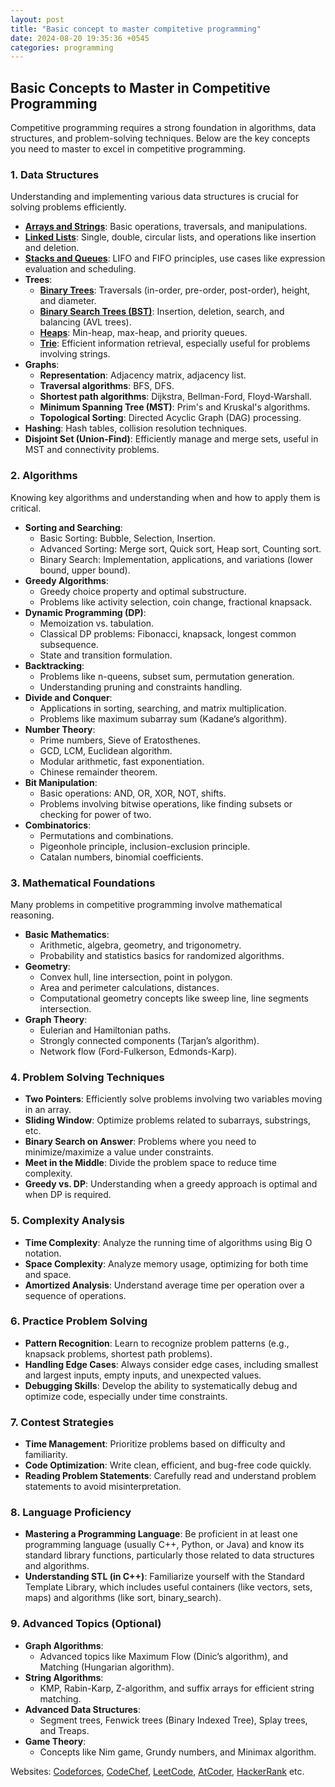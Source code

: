 ```yaml
---
layout: post
title: "Basic concept to master compitetive programming"
date: 2024-08-20 19:35:36 +0545
categories: programming
---
```


## Basic Concepts to Master in Competitive Programming

Competitive programming requires a strong foundation in algorithms, data structures, and problem-solving techniques. Below are the key concepts you need to master to excel in competitive programming.

### 1. Data Structures

Understanding and implementing various data structures is crucial for solving problems efficiently.

- [**Arrays and Strings**](/programming/2024-08-20-array-and-strings.md): Basic operations, traversals, and manipulations.
- [**Linked Lists**](/programming/2024-08-20-linked-list.md): Single, double, circular lists, and operations like insertion and deletion.
- [**Stacks and Queues**](/programming/2024-08-20-stack-queue.md): LIFO and FIFO principles, use cases like expression evaluation and scheduling.
- **Trees**:
  - [**Binary Trees**](/programming/2024-08-20-binary-tree.md): Traversals (in-order, pre-order, post-order), height, and diameter.
  - [**Binary Search Trees (BST)**](/programming/2024-08-20-binary-search-tree.md): Insertion, deletion, search, and balancing (AVL trees).
  - [**Heaps**](/programming/2024-08-20-heap.md): Min-heap, max-heap, and priority queues.
  - [**Trie**](/programming/2024-08-20-trie.md): Efficient information retrieval, especially useful for problems involving strings.
- **Graphs**:
  - **Representation**: Adjacency matrix, adjacency list.
  - **Traversal algorithms**: BFS, DFS.
  - **Shortest path algorithms**: Dijkstra, Bellman-Ford, Floyd-Warshall.
  - **Minimum Spanning Tree (MST)**: Prim's and Kruskal's algorithms.
  - **Topological Sorting**: Directed Acyclic Graph (DAG) processing.
- **Hashing**: Hash tables, collision resolution techniques.
- **Disjoint Set (Union-Find)**: Efficiently manage and merge sets, useful in MST and connectivity problems.

### 2. Algorithms

Knowing key algorithms and understanding when and how to apply them is critical.

- **Sorting and Searching**:
  - Basic Sorting: Bubble, Selection, Insertion.
  - Advanced Sorting: Merge sort, Quick sort, Heap sort, Counting sort.
  - Binary Search: Implementation, applications, and variations (lower bound, upper bound).
- **Greedy Algorithms**:
  - Greedy choice property and optimal substructure.
  - Problems like activity selection, coin change, fractional knapsack.
- **Dynamic Programming (DP)**:
  - Memoization vs. tabulation.
  - Classical DP problems: Fibonacci, knapsack, longest common subsequence.
  - State and transition formulation.
- **Backtracking**:
  - Problems like n-queens, subset sum, permutation generation.
  - Understanding pruning and constraints handling.
- **Divide and Conquer**:
  - Applications in sorting, searching, and matrix multiplication.
  - Problems like maximum subarray sum (Kadane’s algorithm).
- **Number Theory**:
  - Prime numbers, Sieve of Eratosthenes.
  - GCD, LCM, Euclidean algorithm.
  - Modular arithmetic, fast exponentiation.
  - Chinese remainder theorem.
- **Bit Manipulation**:
  - Basic operations: AND, OR, XOR, NOT, shifts.
  - Problems involving bitwise operations, like finding subsets or checking for power of two.
- **Combinatorics**:
  - Permutations and combinations.
  - Pigeonhole principle, inclusion-exclusion principle.
  - Catalan numbers, binomial coefficients.

### 3. Mathematical Foundations

Many problems in competitive programming involve mathematical reasoning.

- **Basic Mathematics**:
  - Arithmetic, algebra, geometry, and trigonometry.
  - Probability and statistics basics for randomized algorithms.
- **Geometry**:
  - Convex hull, line intersection, point in polygon.
  - Area and perimeter calculations, distances.
  - Computational geometry concepts like sweep line, line segments intersection.
- **Graph Theory**:
  - Eulerian and Hamiltonian paths.
  - Strongly connected components (Tarjan’s algorithm).
  - Network flow (Ford-Fulkerson, Edmonds-Karp).

### 4. Problem Solving Techniques

- **Two Pointers**: Efficiently solve problems involving two variables moving in an array.
- **Sliding Window**: Optimize problems related to subarrays, substrings, etc.
- **Binary Search on Answer**: Problems where you need to minimize/maximize a value under constraints.
- **Meet in the Middle**: Divide the problem space to reduce time complexity.
- **Greedy vs. DP**: Understanding when a greedy approach is optimal and when DP is required.

### 5. Complexity Analysis

- **Time Complexity**: Analyze the running time of algorithms using Big O notation.
- **Space Complexity**: Analyze memory usage, optimizing for both time and space.
- **Amortized Analysis**: Understand average time per operation over a sequence of operations.

### 6. Practice Problem Solving

- **Pattern Recognition**: Learn to recognize problem patterns (e.g., knapsack problems, shortest path problems).
- **Handling Edge Cases**: Always consider edge cases, including smallest and largest inputs, empty inputs, and unexpected values.
- **Debugging Skills**: Develop the ability to systematically debug and optimize code, especially under time constraints.

### 7. Contest Strategies

- **Time Management**: Prioritize problems based on difficulty and familiarity.
- **Code Optimization**: Write clean, efficient, and bug-free code quickly.
- **Reading Problem Statements**: Carefully read and understand problem statements to avoid misinterpretation.

### 8. Language Proficiency

- **Mastering a Programming Language**: Be proficient in at least one programming language (usually C++, Python, or Java) and know its standard library functions, particularly those related to data structures and algorithms.
- **Understanding STL (in C++)**: Familiarize yourself with the Standard Template Library, which includes useful containers (like vectors, sets, maps) and algorithms (like sort, binary_search).

### 9. Advanced Topics (Optional)

- **Graph Algorithms**:
  - Advanced topics like Maximum Flow (Dinic’s algorithm), and Matching (Hungarian algorithm).
- **String Algorithms**:
  - KMP, Rabin-Karp, Z-algorithm, and suffix arrays for efficient string matching.
- **Advanced Data Structures**:
  - Segment trees, Fenwick trees (Binary Indexed Tree), Splay trees, and Treaps.
- **Game Theory**:
  - Concepts like Nim game, Grundy numbers, and Minimax algorithm.

Websites: [Codeforces](https://codeforces.com/), [CodeChef](https://www.codechef.com/), [LeetCode](https://leetcode.com/), [AtCoder](https://atcoder.jp/), [HackerRank](https://www.hackerrank.com/) etc.